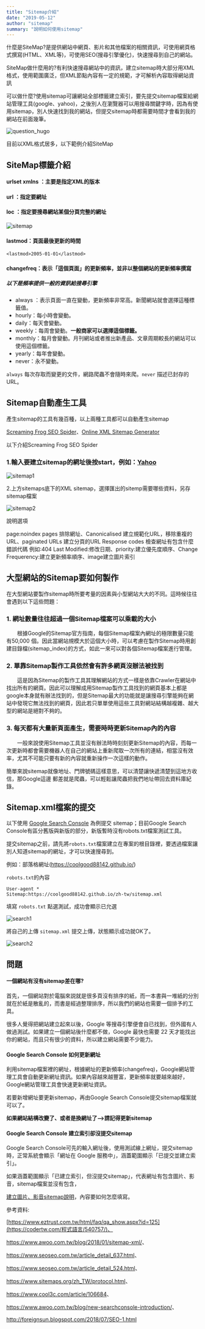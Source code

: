 ```yaml
---
title: "Sitemap介紹"
date: "2019-05-12"
author: "sitemap"
summary: "說明如何使用sitemap"
---
```


什麼是SiteMap?是提供網站中網頁、影片和其他檔案的相關資訊，可使用網頁格式撰寫(HTML、XML等)，可使用SEO(搜尋引擎優化)，快速搜尋到自己的網站。



SiteMap做什麼用的?有利快速搜尋網站中的資訊，建立sitemap時大部分用XML格式，使用範圍廣泛，但XML節點內容有一定的規範，才可解析內容取得網站資訊



可以做什麼?使用sitemap可讓網站全部標籤建立索引，要先提交sitemap檔案給網站管理工具(google、yahoo)，之後別人在瀏覽器可以用搜尋關鍵字時，因為有使用sitemap，別人快速找到我的網站，但提交sitemap時都需要時間才會看到我的網站在前面幾筆。



![question_hugo](https://coolgood88142.github.io/images/question_hugo.png)

目前以XML格式居多，以下範例介紹SiteMap

## SiteMap標籤介紹

#### **urlset xmlns** ：主要是指定XML的版本

#### **url** ：指定要網址

#### **loc** ：指定要搜尋網站某個分頁完整的網址

![sitemap](https://raw.githubusercontent.com/coolgood88142/markdown_note/master/assets/images/sitemap.png)

#### **lastmod**：頁面最後更新的時間

```
<lastmod>2005-01-01</lastmod>
```

#### **changefreq**：表示「這個頁面」的更新頻率，並非以整個網站的更新頻率撰寫

##### 以下是頻率提供一般的資訊給搜尋引擎

- always ：表示頁面一直在變動，更新頻率非常高。新聞網站就會選擇這種標籤值。
- hourly：每小時會變動。
- daily：每天會變動。
- weekly：每周會變動。**一般商家可以選擇這個標籤。**
- monthly：每月會變動。月刊網站或者推出新產品、文章周期較長的網站可以使用這個標籤。
- yearly：每年會變動。
- never：永不變動。

`always` 每次存取而變更的文件，網路爬蟲不會隨時來爬。`never` 描述已封存的 URL。



## **Sitemap自動產生工具**

產生sitemap的工具有幾百種，以上兩種工具都可以自動產生sitemap

[Screaming Frog SEO Spider](https://www.seoseo.com.tw/article_detail_524.html)、[Online XML Sitemap Generator](https://www.seoseo.com.tw/article_detail_559.html)

以下介紹Screaming Frog SEO Spider

### 1.輸入要建立sitemap的網址後按start，例如：[Yahoo](https://tw.yahoo.com/)

![sitemap1](C:\xampp\htdocs\markdown_note\assets\images\sitemap1.png)

2.上方sitemaps底下的XML sitemap，選擇匯出的sitemp需要哪些資料，另存sitemap檔案

![sitemap2](C:\xampp\htdocs\markdown_note\assets\images\sitemap2.png)

說明選項

page:noindex pages 排除網址、Canonicalised 建立規範化URL，移除重複的URL、paginated URLs 建立分頁的URL Response codes 檢查網址有包含什麼錯誤代碼 例如:404
Last Modified:修改日期、priority:建立優先度順序、Change Frequerency:建立更新頻率順序、image建立圖片索引



## 大型網站的Sitemap要如何製作

在大型網站要製作sitemap時所要考量的因素與小型網站大大的不同。這時候往往會遇到以下這些問題：

### 1. 網址數量往往超過一個Sitemap檔案可以乘載的大小

　　根據Google的Sitemap官方指南，每個Sitemap檔案內網址的極限數量只能有50,000 個。因此當網站規模大於這個大小時，可以考慮在製作Sitemap時用創建目錄檔(sitemap_index)的方式，如此一來可以對各個Sitemap檔案進行管理。

### 2. 單靠Sitemap製作工具依然會有許多網頁沒辦法被找到

　　這是因為Sitemap的製作工具其理解網站的方式一樣是依靠Crawler在網站中找出所有的網頁。因此可以理解成用Sitemap製作工具找到的網頁基本上都是google本身就有辦法找到的，但是Sitemap最大的功能就是讓搜尋引擎能夠在網站中發現它無法找到的網頁，因此若只單單使用這些工具對網站結構越複雜、越大型的網站是絕對不夠的。

### 3. 每天都有大量新頁面產生，需要時時更新Sitemap內的內容

　　一般來說使用Sitemap工具並沒有辦法時時刻刻更新Sitemap的內容，而每一次更新時都會需要機器人在自己的網站上重新爬取一次所有的連結，相當沒有效率，尤其不可能只要有新的內容就重新操作一次這樣的動作。

簡單來說sitemap就像地址、門牌號碼這樣意思，可以清楚讓快遞清楚到這地方收信，那Google這邊 郵差就是爬蟲，可以輕鬆讓爬蟲把我們地址帶回去資料庫紀錄。



## Sitemap.xml檔案的提交

以下使用 [Google Search Console](https://search.google.com/search-console) 為例提交 sitemap；目前Google Search Console有區分舊版與新版的部分，新版暫時沒有robots.txt檔案測試工具。

提交sitemap之前，請先將`robots.txt`檔案建立在專案的根目錄裡，要透過檔案讓別人知道sitemap的網址，才可以快速搜尋到。

例如：部落格網址(https://coolgood88142.github.io/)

`robots.txt`的內容 

```
User-agent *
Sitemap:https://coolgood88142.github.io/zh-tw/sitemap.xml
```

填寫 `robots.txt` 點選測試，成功會顯示已允選

![search1](https://raw.githubusercontent.com/coolgood88142/markdown_note/master/assets/images/search1.png)

將自己的上傳 `sitemap.xml` 提交上傳，狀態顯示成功就OK了。

![search2](https://raw.githubusercontent.com/coolgood88142/markdown_note/master/assets/images/search2.png)

## 問題

#### 一個網站有沒有sitemap差在哪?

首先，一個網站對於電腦來説就是很多頁沒有排序的紙，而一本書與一堆紙的分別就在於紙是散亂的，而書是經過整理排序，所以我們的網站也需要一個排予的工具。

很多人覺得把網站建立起來以後，Google 等搜尋引擎便會自已找到，但外國有人做過測試。如果建立一個網站後什麼都不做，Google 最快也需要 22 天才能找出你的網站，而且只有很少的資料，所以建立網站需要不少能力。



#### Google Search Console 如何更新網址 

利用sitemap檔案裡的網址，根據網址的更新頻率(changefreq)，Google網站管理工具會自動更新網址資訊。如果內容越來越豐富，更新頻率就要越來越好，Google網站管理工具會快速更新網址資訊。

若要新增網址要更新sitemap，再由Google Search Console提交sitemap檔案就可以了。

**如果網站結構改變了、或者是換網址了-->請記得更新sitemap**



#### Google Search Console 建立索引卻沒提交sitemap

Google Search Console可先的輸入網址後，使用測試線上網址，提交sitemap時，正常系統會顯示「網址在 Google 服務中」，涵蓋範圍顯示「已提交並建立索引」。

如果涵蓋範圍顯示「已建立索引，但沒提交sitemap」，代表網址有包含圖片、影音，sitemap檔案並沒有包含，

[建立圖片、影音sitemap說明](<https://support.google.com/webmasters/answer/80471?hl=zh-Hant&ref_topic=4581190>)，內容要如何怎麼填寫。



參考資料:

[https://www.eztrust.com.tw/html/faq/qa_show.aspx?id=125](https://codertw.com/程式語言/540757/)、

<https://www.awoo.com.tw/blog/2018/01/sitemap-xml/>、

<https://www.seoseo.com.tw/article_detail_637.html>、

<https://www.seoseo.com.tw/article_detail_524.html>、

<https://www.sitemaps.org/zh_TW/protocol.html>、

<https://www.cool3c.com/article/106684>、

<https://www.awoo.com.tw/blog/new-searchconsole-introduction/>、

<http://foreignsun.blogspot.com/2018/07/SEO-1.html>